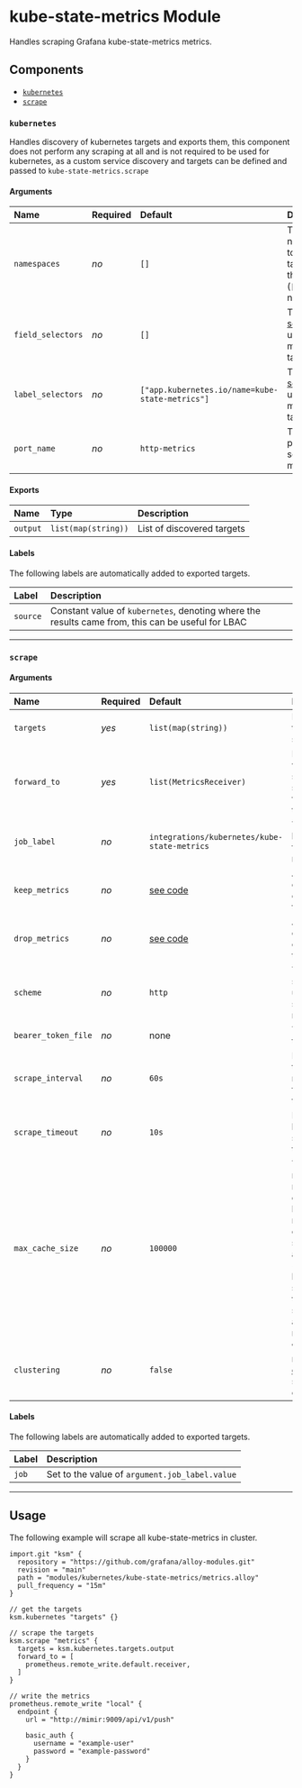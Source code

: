 # kube-state-metrics Module

Handles scraping Grafana kube-state-metrics metrics.

## Components

-   [`kubernetes`](#kubernetes)
-   [`scrape`](#scrape)

### `kubernetes`

Handles discovery of kubernetes targets and exports them, this component does not perform any scraping at all and is not required to be used for kubernetes, as a custom service discovery and targets can be defined and passed to `kube-state-metrics.scrape`

#### Arguments

| Name              | Required | Default                                         | Description                                                                                                                               |
| :---------------- | :------- | :---------------------------------------------- | :---------------------------------------------------------------------------------------------------------------------------------------- |
| `namespaces`      | _no_     | `[]`                                            | The namespaces to look for targets in, the default (`[]`) is all namespaces                                                               |
| `field_selectors` | _no_     | `[]`                                            | The [field selectors](https://kubernetes.io/docs/concepts/overview/working-with-objects/field-selectors/) to use to find matching targets |
| `label_selectors` | _no_     | `["app.kubernetes.io/name=kube-state-metrics"]` | The [label selectors](https://kubernetes.io/docs/concepts/overview/working-with-objects/labels/) to use to find matching targets          |
| `port_name`       | _no_     | `http-metrics`                                  | The of the port to scrape metrics from                                                                                                    |

#### Exports

| Name     | Type                | Description                |
| :------- | :------------------ | :------------------------- |
| `output` | `list(map(string))` | List of discovered targets |

#### Labels

The following labels are automatically added to exported targets.

| Label     | Description                                                                                       |
| :-------- | :------------------------------------------------------------------------------------------------ |
| `source`  | Constant value of `kubernetes`, denoting where the results came from, this can be useful for LBAC |

---

### `scrape`

#### Arguments

| Name                | Required | Default                                      | Description                                                                                                                                         |
| :------------------ | :------- | :------------------------------------------- | :-------------------------------------------------------------------------------------------------------------------------------------------------- |
| `targets`           | _yes_    | `list(map(string))`                          | List of targets to scrape                                                                                                                           |
| `forward_to`        | _yes_    | `list(MetricsReceiver)`                      | Must be a where scraped should be forwarded to                                                                                                      |
| `job_label`         | _no_     | `integrations/kubernetes/kube-state-metrics` | The job label to add for all metrics                                                                                                                |
| `keep_metrics`      | _no_     | [see code](metrics.alloy#L164)               | A regular expression of metrics to keep                                                                                                             |
| `drop_metrics`      | _no_     | [see code](metrics.alloy#L157)               | A regular expression of metrics to drop                                                                                                             |
| `scheme`            | _no_     | `http`                                       | The scheme to use when scraping metrics                                                                                                             |
| `bearer_token_file` | _no_     | none                                         | The bearer token file                                                                                                                               |
| `scrape_interval`   | _no_     | `60s`                                        | How often to scrape metrics from the targets                                                                                                        |
| `scrape_timeout`    | _no_     | `10s`                                        | How long before a scrape times out                                                                                                                  |
| `max_cache_size`    | _no_     | `100000`                                     | The maximum number of elements to hold in the relabeling cache.  This should be at least 2x-5x your largest scrape target or samples appended rate. |
| `clustering`        | _no_     | `false`                                      | Whether or not [clustering](https://grafana.com/docs/kube-state-metrics/latest/flow/concepts/clustering/) should be enabled                         |

#### Labels

The following labels are automatically added to exported targets.

| Label | Description                                    |
| :---- | :--------------------------------------------- |
| `job` | Set to the value of `argument.job_label.value` |

---

## Usage

The following example will scrape all kube-state-metrics in cluster.

```alloy
import.git "ksm" {
  repository = "https://github.com/grafana/alloy-modules.git"
  revision = "main"
  path = "modules/kubernetes/kube-state-metrics/metrics.alloy"
  pull_frequency = "15m"
}

// get the targets
ksm.kubernetes "targets" {}

// scrape the targets
ksm.scrape "metrics" {
  targets = ksm.kubernetes.targets.output
  forward_to = [
    prometheus.remote_write.default.receiver,
  ]
}

// write the metrics
prometheus.remote_write "local" {
  endpoint {
    url = "http://mimir:9009/api/v1/push"

    basic_auth {
      username = "example-user"
      password = "example-password"
    }
  }
}
```
